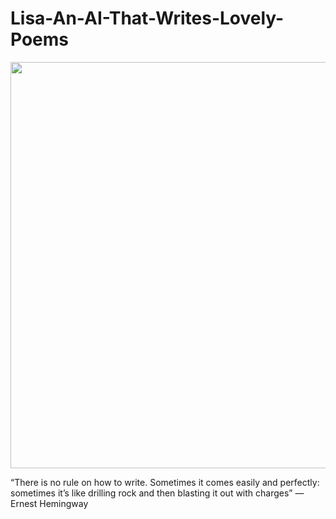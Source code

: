 # Lisa-An-AI-That-Writes-Lovely-Poems
<img src="https://assets.readitforward.com/wp-content/uploads/2017/10/poems_art-900x675.png" width="950" height="650">

“There is no rule on how to write. Sometimes it comes easily and perfectly: sometimes it’s like drilling rock and then blasting it out with charges” — Ernest Hemingway
